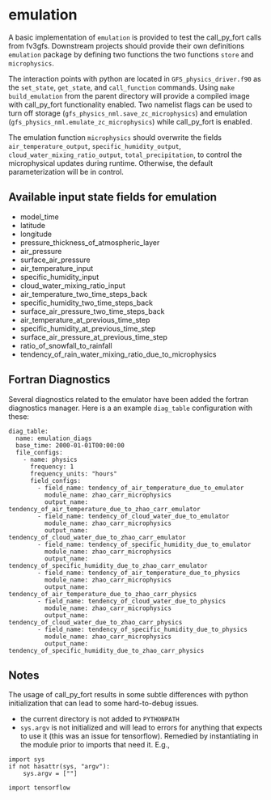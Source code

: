 emulation
=========

A basic implementation of `emulation` is provided to test the call_py_fort calls from fv3gfs.  Downstream projects should provide their own definitions `emulation` package by defining two functions the two functions `store`  and `microphysics`.

The interaction points with python are located in `GFS_physics_driver.f90` as the `set_state`, `get_state`, and `call_function` commands.   Using `make build_emulation` from the parent directory will provide a compiled image with call_py_fort functionality enabled.  Two namelist flags can be used to turn off storage (`gfs_physics_nml.save_zc_microphysics`) and emulation (`gfs_physics_nml.emulate_zc_microphysics`) while call_py_fort is enabled.

The emulation function `microphysics` should overwrite the fields `air_temperature_output`, `specific_humidity_output`, `cloud_water_mixing_ratio_output`, `total_precipitation`, to control the microphysical updates during runtime.  Otherwise, the default parameterization will be in control.

Available input state fields for emulation
------------------------------------------
- model_time
- latitude
- longitude
- pressure_thickness_of_atmospheric_layer
- air_pressure
- surface_air_pressure
- air_temperature_input
- specific_humidity_input
- cloud_water_mixing_ratio_input
- air_temperature_two_time_steps_back
- specific_humidity_two_time_steps_back
- surface_air_pressure_two_time_steps_back
- air_temperature_at_previous_time_step
- specific_humidity_at_previous_time_step
- surface_air_pressure_at_previous_time_step
- ratio_of_snowfall_to_rainfall
- tendency_of_rain_water_mixing_ratio_due_to_microphysics


Fortran Diagnostics
----------------------------------------

Several diagnostics related to the emulator have been added the fortran diagnostics manager.
Here is a an example `diag_table` configuration with these:

```
diag_table:
  name: emulation_diags
  base_time: 2000-01-01T00:00:00
  file_configs:
    - name: physics
      frequency: 1
      frequency_units: "hours"
      field_configs:
        - field_name: tendency_of_air_temperature_due_to_emulator
          module_name: zhao_carr_microphysics
          output_name: tendency_of_air_temperature_due_to_zhao_carr_emulator
        - field_name: tendency_of_cloud_water_due_to_emulator
          module_name: zhao_carr_microphysics
          output_name: tendency_of_cloud_water_due_to_zhao_carr_emulator
        - field_name: tendency_of_specific_humidity_due_to_emulator
          module_name: zhao_carr_microphysics
          output_name: tendency_of_specific_humidity_due_to_zhao_carr_emulator
        - field_name: tendency_of_air_temperature_due_to_physics
          module_name: zhao_carr_microphysics
          output_name: tendency_of_air_temperature_due_to_zhao_carr_physics
        - field_name: tendency_of_cloud_water_due_to_physics
          module_name: zhao_carr_microphysics
          output_name: tendency_of_cloud_water_due_to_zhao_carr_physics
        - field_name: tendency_of_specific_humidity_due_to_physics
          module_name: zhao_carr_microphysics
          output_name: tendency_of_specific_humidity_due_to_zhao_carr_physics
```

Notes
-----

The usage of call_py_fort results in some subtle differences with python initialization that can lead to some hard-to-debug issues.

- the current directory is not added to `PYTHONPATH`
- `sys.argv` is not initialized and will lead to errors for anything that expects to use it (this was an issue for tensorflow).  Remedied by instantiating in the module prior to imports that need it.  E.g.,

```
import sys
if not hasattr(sys, "argv"):
    sys.argv = [""]

import tensorflow
```
